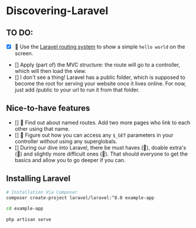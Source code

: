 # Discovering-Laravel

## TO DO: 
- [x] 🌱 Use the [Laravel routing system](https://laracasts.com/series/laravel-8-from-scratch/episodes/5) to show a simple `hello world` on the screen.
- [] Apply (part of) the MVC structure: the route will go to a controller, which will then load the view.
- [] I don't see a thing! Laravel has a public folder, which is supposed to become the root for serving your website once it lives online. For now, just add /public to your url to run it from that folder.

## Nice-to-have features
- [] 🌼 Find out about named routes. Add two more pages who link to each other using that name.
- [] 🌳 Figure out how you can access any `$_GET` parameters in your controller *without* using any superglobals.
- [] During our dive into Laravel, there be must haves (🌱), doable extra's (🌼) and slightly more difficult ones (🌳). That should everyone to get the basics and allow you to go deeper if you can.

## Installing Laravel 

```bash
# Installation Via Composer
composer create-project laravel/laravel:^8.0 example-app
 
cd example-app
 
php artisan serve
```
